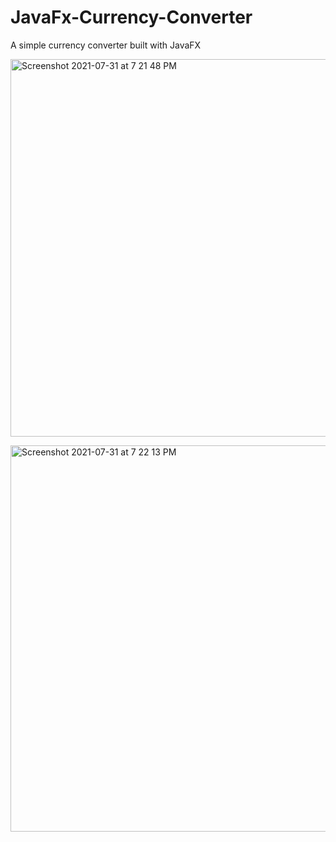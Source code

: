 # JavaFx-Currency-Converter
A simple currency converter built with JavaFX

<img width="604" alt="Screenshot 2021-07-31 at 7 21 48 PM" src="https://user-images.githubusercontent.com/18511990/127749370-a94996f7-4473-464d-adbc-a5df1b1df1fa.png"><br>

<img width="618" alt="Screenshot 2021-07-31 at 7 22 13 PM" src="https://user-images.githubusercontent.com/18511990/127749392-58225769-97aa-4279-91f1-186fc29f6566.png">


